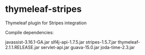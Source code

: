 thymeleaf-stripes
=================

Thymeleaf plugin for Stripes integration


Compile dependencies:

javassist-3.16.1-GA.jar
slf4j-api-1.7.5.jar
stripes-1.5.7.jar
thymeleaf-2.1.1.RELEASE.jar
servlet-api.jar
guava-15.0.jar
joda-time-2.3.jar
